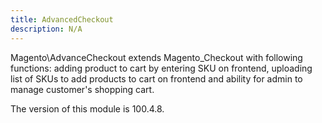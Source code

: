 ```yaml
---
title: AdvancedCheckout
description: N/A
---
```


Magento\AdvanceCheckout extends Magento_Checkout with following functions: adding product to cart by entering SKU on
frontend, uploading list of SKUs to add products to cart on frontend and ability for admin to manage customer's shopping
cart.

<InlineAlert slots="text" />
The version of this module is 100.4.8.

